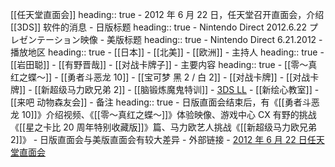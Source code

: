 [[任天堂直面会]]
heading:: true
	- 2012 年 6 月 22 日，任天堂召开直面会，介绍 [[3DS]] 软件的消息
	- 日版标题
	  heading:: true
		- Nintendo Direct 2012.6.22 プレゼンテーション映像
	- 美版标题
	  heading:: true
		- Nintendo Direct 6.21.2012
	- 播放地区
	  heading:: true
		- [[日本]]
		- [[北美]]
		- [[欧洲]]
	- 主持人
	  heading:: true
		- [[岩田聪]]
		- [[有野晋哉]]
		- [[对战卡牌子]]
	- 主要内容
	  heading:: true
		- [[零～真红之蝶～]]
		- [[勇者斗恶龙 10]]
		- [[宝可梦 黑 2 / 白 2]]
		- [[对战卡牌]]
		- [[对战卡牌]]
		- [[新超级马力欧兄弟 2]]
		- [[脑锻炼魔鬼特训]]
		- [3DS LL]([[3DS]])
		- [[新绘心教室]]
		- [[来吧 动物森友会]]
	- 备注
	  heading:: true
		- 日版直面会结束后，有《[[勇者斗恶龙 10]]》介绍视频、《[[零～真红之蝶～]]》体验映像、游戏中心 CX 有野的挑战 《[[星之卡比 20 周年特别收藏版]]》篇、马力欧艺人挑战《[[新超级马力欧兄弟 2]]》
		- 日版直面会与美版直面会有较大差异
	- 外部链接
		- [2012 年 6 月 22 日任天堂直面会](https://www.bilibili.com/video/BV1FJ411R7sc/)